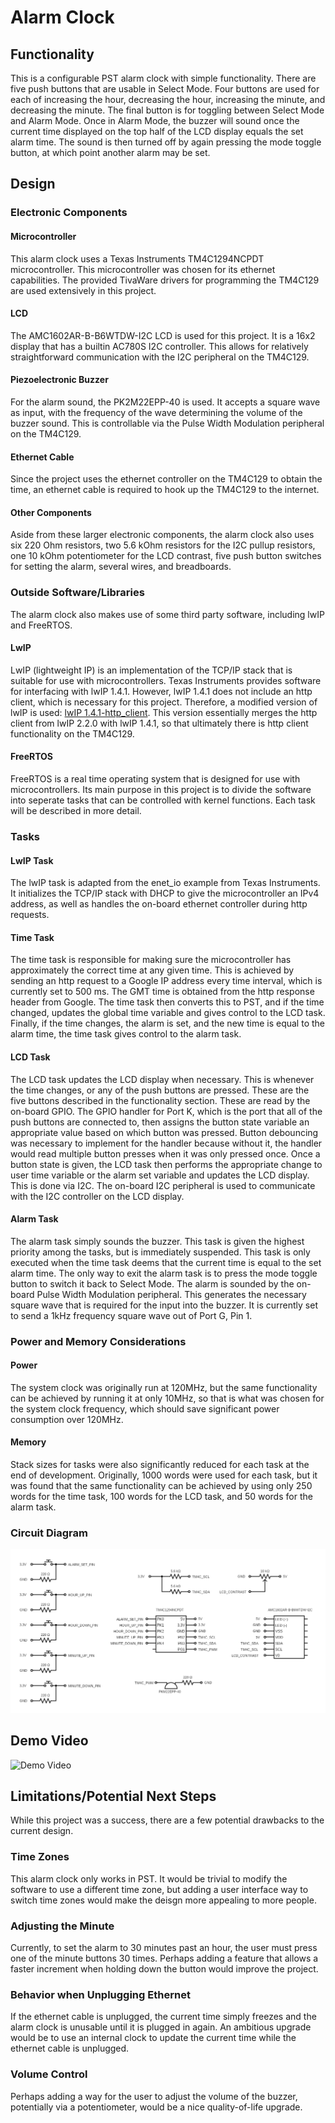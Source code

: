 # Alarm Clock

## Functionality

This is a configurable PST alarm clock with simple functionality. There are 
five push buttons that are usable in Select Mode. Four buttons are used for 
each of increasing the hour, decreasing the hour, increasing the minute, and 
decreasing the minute. The final button is for toggling between Select Mode 
and Alarm Mode. Once in Alarm Mode, the buzzer will sound once the current 
time displayed on the top half of the LCD display equals the set alarm time. 
The sound is then turned off by again pressing the mode toggle button, at 
which point another alarm may be set.  

## Design

### Electronic Components

#### Microcontroller

This alarm clock uses a Texas Instruments TM4C1294NCPDT microcontroller. This 
microcontroller was chosen for its ethernet capabilities. The provided 
TivaWare drivers for programming the TM4C129 are used extensively in this 
project.  

#### LCD

The AMC1602AR-B-B6WTDW-I2C LCD is used for this project. It is a 16x2 display 
that has a builtin AC780S I2C controller. This allows for relatively 
straightforward communication with the I2C peripheral on the TM4C129.  

#### Piezoelectronic Buzzer

For the alarm sound, the PK2M22EPP-40 is used. It accepts a square wave as 
input, with the frequency of the wave determining the volume of the buzzer 
sound. This is controllable via the Pulse Width Modulation peripheral on the 
TM4C129.  

#### Ethernet Cable

Since the project uses the ethernet controller on the TM4C129 to obtain the 
time, an ethernet cable is required to hook up the TM4C129 to the internet.  

#### Other Components

Aside from these larger electronic components, the alarm clock also uses six 
220 Ohm resistors, two 5.6 kOhm resistors for the I2C pullup resistors, one 10 
kOhm potentiometer for the LCD contrast, five push button switches for setting 
the alarm, several wires, and breadboards.

### Outside Software/Libraries

The alarm clock also makes use of some third party software, including lwIP 
and FreeRTOS.  

#### LwIP

LwIP (lightweight IP) is an implementation of the TCP/IP stack that is 
suitable for use with microcontrollers. Texas Instruments provides software 
for interfacing with lwIP 1.4.1. However, lwIP 1.4.1 does not include an http 
client, which is necessary for this project. Therefore, a modified version of 
lwIP is used: [lwIP 1.4.1-http_client](https://github.com/zombie782/lwip-1.4.1-http_client). This version essentially merges the http 
client from lwIP 2.2.0 with lwIP 1.4.1, so that ultimately there is http 
client functionality on the TM4C129.  

#### FreeRTOS

FreeRTOS is a real time operating system that is designed for use with 
microcontrollers. Its main purpose in this project is to divide the software 
into seperate tasks that can be controlled with kernel functions. Each task 
will be described in more detail.  

### Tasks

#### LwIP Task

The lwIP task is adapted from the enet_io example from Texas Instruments. It 
initializes the TCP/IP stack with DHCP to give the microcontroller an IPv4 
address, as well as handles the on-board ethernet controller during http 
requests.  

#### Time Task

The time task is responsible for making sure the microcontroller has 
approximately the correct time at any given time. This is achieved by sending 
an http request to a Google IP address every time interval, which is currently 
set to 500 ms. The GMT time is obtained from the http response header from 
Google. The time task then converts this to PST, and if the time changed, 
updates the global time variable and gives control to the LCD task. Finally, 
if the time changes, the alarm is set, and the new time is equal to the alarm 
time, the time task gives control to the alarm task.  

#### LCD Task

The LCD task updates the LCD display when necessary. This is whenever the time 
changes, or any of the push buttons are pressed. These are the five buttons 
described in the functionality section. These are read by the on-board GPIO. 
The GPIO handler for Port K, which is the port that all of the push buttons 
are connected to, then assigns the button state variable an appropriate value 
based on which button was pressed. Button debouncing was necessary to 
implement for the handler because without it, the handler would read multiple 
button presses when it was only pressed once. Once a button state is given, 
the LCD task then performs the appropriate change to user time variable or the 
alarm set variable and updates the LCD display. This is done via I2C. The 
on-board I2C peripheral is used to communicate with the I2C controller on the 
LCD display.  

#### Alarm Task

The alarm task simply sounds the buzzer. This task is given the highest 
priority among the tasks, but is immediately suspended. This task is only 
executed when the time task deems that the current time is equal to the set 
alarm time. The only way to exit the alarm task is to press the mode toggle 
button to switch it back to Select Mode. The alarm is sounded by the on-board 
Pulse Width Modulation peripheral. This generates the necessary square wave 
that is required for the input into the buzzer. It is currently set to send a 
1kHz frequency square wave out of Port G, Pin 1.  

### Power and Memory Considerations

#### Power

The system clock was originally run at 120MHz, but the same functionality can 
be achieved by running it at only 10MHz, so that is what was chosen for the 
system clock frequency, which should save significant power consumption over 
120MHz.  

#### Memory

Stack sizes for tasks were also significantly reduced for each task at the end 
of development. Originally, 1000 words were used for each task, but it was 
found that the same functionality can be achieved by using only 250 words for 
the time task, 100 words for the LCD task, and 50 words for the alarm task.  

### Circuit Diagram

![Circuit Diagram of the Alarm Clock](circuit_diagram.png)  

## Demo Video

![Demo Video](https://youtu.be/dp4kvePA2nc)

## Limitations/Potential Next Steps

While this project was a success, there are a few potential drawbacks to the 
current design.  

### Time Zones

This alarm clock only works in PST. It would be trivial to modify the software 
to use a different time zone, but adding a user interface way to switch time 
zones would make the deisgn more appealing to more people.  

### Adjusting the Minute

Currently, to set the alarm to 30 minutes past an hour, the user must press 
one of the minute buttons 30 times. Perhaps adding a feature that allows a 
faster increment when holding down the button would improve the project.  

### Behavior when Unplugging Ethernet

If the ethernet cable is unplugged, the current time simply freezes and the 
alarm clock is unusable until it is plugged in again. An ambitious upgrade 
would be to use an internal clock to update the current time while the 
ethernet cable is unplugged.  

### Volume Control

Perhaps adding a way for the user to adjust the volume of the buzzer, 
potentially via a potentiometer, would be a nice quality-of-life upgrade.  